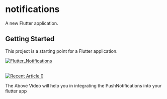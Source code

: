 # notifications

A new Flutter application.

## Getting Started

This project is a starting point for a Flutter application.


[![Flutter_Notifications](https://img.youtube.com/vi/JueFyZTfESU/0.jpg)](https://www.youtube.com/watch?v=JueFyZTfESU)

<br> <a target="_blank" href="https://sanjay144.medium.com/how-to-send-notification-from-device-to-device-in-flutter-7a47c911d66"><img src="https://sanjay144.medium.com/how-to-send-notification-from-device-to-device-in-flutter-7a47c911d66" alt="Recent Article 0"></a>


The Above Video will help you in integrating the PushNotifications into your flutter app
